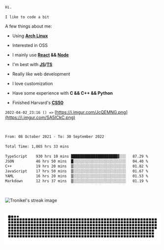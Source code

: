 ```
Hi.

I like to code a bit
```

A few things about me:

-   Using **[Arch Linux](https://archlinux.org/)**

-   Interested in OSS

-   I mainly use **[React](https://reactjs.org/) && [Node](https://nodejs.org/en/)**

-   I'm best with **[JS](https://www.javascript.com/)/[TS](https://www.typescriptlang.org/)**

-   Really like web development

-   I love customization

-   Have some experience with **C && C++ && Python**

-   Finished Harvard's **[CS50](https://cs50.harvard.edu)**

`2022-04-02_23:16 () =>` [https://i.imgur.com/JcQEMNG.png](https://i.imgur.com/SA5ICkC.png)

<br>

<!--START_SECTION:waka-->

```text
From: 08 October 2021 - To: 30 September 2022

Total Time: 1,065 hrs 33 mins

TypeScript    930 hrs 10 mins █████████████████████▓░░░   87.29 %
JSON          46 hrs 50 mins  █░░░░░░░░░░░░░░░░░░░░░░░░   04.40 %
C++           19 hrs 20 mins  ▒░░░░░░░░░░░░░░░░░░░░░░░░   01.82 %
JavaScript    17 hrs 50 mins  ▒░░░░░░░░░░░░░░░░░░░░░░░░   01.67 %
YAML          16 hrs 20 mins  ▒░░░░░░░░░░░░░░░░░░░░░░░░   01.53 %
Markdown      12 hrs 37 mins  ▒░░░░░░░░░░░░░░░░░░░░░░░░   01.19 %
```

<!--END_SECTION:waka-->

<br>

<p><img align="center" src="https://github-readme-streak-stats.herokuapp.com/?user=Tronikelis&theme=dark" alt="Tronikel's streak image" /></p>

<br>

<img title="" src="https://raw.githubusercontent.com/Tronikelis/Tronikelis/output/github-contribution-grid-snake.svg" alt="very cool snake thingey" data-align="left">
